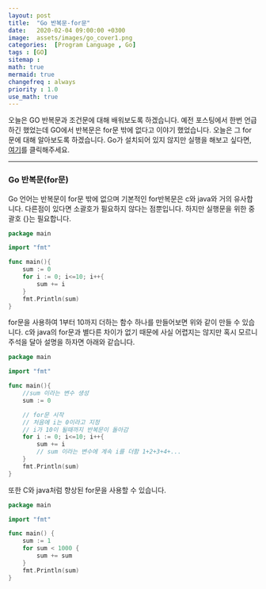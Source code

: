 ```yaml
---
layout: post
title:  "Go 반복문-for문"
date:   2020-02-04 09:00:00 +0300
image:  assets/images/go_cover1.png
categories:  [Program Language , Go]
tags : [GO]
sitemap :
math: true
mermaid: true
changefreq : always
priority : 1.0
use_math: true
---
```



오늘은 GO 반복문과 조건문에 대해 배워보도록 하겠습니다. 예전 포스팅에서 한번 언급 하긴 했었는데 GO에서 반복문은 for문 밖에 없다고 이야기 했었습니다. 오늘은 그 for문에 대해 알아보도록 하겠습니다. Go가 설치되어 있지 않지만 실행을 해보고 싶다면, [여기](https://tour.golang.org/methods/20)를 클릭해주세요.

-------

### Go 반복문(for문)

Go 언어는 반복문이 for문 밖에 없으며 기본적인 for반복문은 c와 java와 거의 유사합니다. 다른점이 있다면 소괄호가 필요하지 않다는 점뿐입니다. 하지만 실행문을 위한 중괄호 {}는 필요합니다.


```go
package main

import "fmt"

func main(){
    sum := 0
    for i := 0; i<=10; i++{
        sum += i
    }
    fmt.Println(sum)
}
```

for문을 사용하여 1부터 10까지 더하는 함수 하나를 만들어보면 위와 같이 만들 수 있습니다. c와 java의 for문과 별다른 차이가 없기 때문에 사실 어렵지는 않지만 혹시 모르니 주석을 달아 설명을 하자면 아래와 같습니다.

```go
package main

import "fmt"

func main(){
    //sum 이라는 변수 생성 
    sum := 0

    // for문 시작
    // 처음에 i는 0이라고 지정
    // i가 10이 될때까지 반복문이 돌아감
    for i := 0; i<=10; i++{
        sum += i
        // sum 이라는 변수에 계속 i를 더함 1+2+3+4+...
    }
    fmt.Println(sum)
}
```

또한 C와 java처럼 향상된 for문을 사용할 수 있습니다.

```go
package main

import "fmt"

func main() {
	sum := 1
	for sum < 1000 {
		sum += sum
	}
	fmt.Println(sum)
}
```


